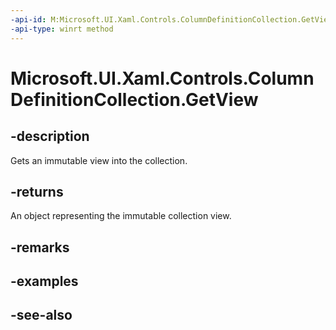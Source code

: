 ```yaml
---
-api-id: M:Microsoft.UI.Xaml.Controls.ColumnDefinitionCollection.GetView
-api-type: winrt method
---
```


<!-- Method syntax
public Windows.Foundation.Collections.IVectorView<Windows.UI.Xaml.Controls.ColumnDefinition> GetView()
-->

# Microsoft.UI.Xaml.Controls.ColumnDefinitionCollection.GetView

## -description
Gets an immutable view into the collection.

## -returns
An object representing the immutable collection view.

## -remarks

## -examples

## -see-also
